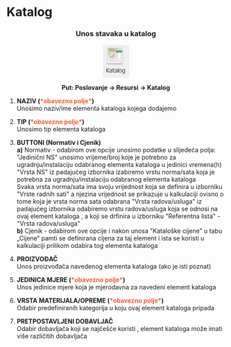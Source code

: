 # Katalog  

### <p align=center>**Unos stavaka u katalog**  

<img src="../images/katalog.jpg"
     alt="Katalog"
     style="display: block;
            margin-left: auto;
            margin-right: auto;" 
/>


**<p align=center>Put: Poslovanje -> Resursi -> Katalog**  

1. **NAZIV (<span style="color: #ff5630">\*obavezno polje\*</span>)**   
Unosimo naziv/ime elementa kataloga kojega dodajemo

2. **TIP (<span style="color: #ff5630">\*obavezno polje\*</span>)**      
Unosimo tip elementa kataloga

3. **BUTTONI (Normativ i Cjenik)**   
**a)** Normativ - odabirom ove opcije unosimo podatke u slijedeća polja:
"Jedinični NS" unosimo vrijeme/broj koje je potrebno za ugradnju/instalaciju odabranog elementa kataloga u jedinici vremena(h) "Vrsta NS" iz padajućeg izbornika izabiremo vrstu norma/sata koja je potrebna za ugradnju/instalaciju odabranog elementa kataloga  
Svaka vrsta norma/sata ima svoju vrijednost koja se definira u izborniku "Vrste radnih sati" a njezina vrijednost se prikazuje u kalkulaciji ovisno o tome koja je vrsta norma sata odabrana "Vrsta radova/usluga" iz padajućeg izbornika odabiremo vrstu radova/usluga koja se odnosi na ovaj element kataloga , a koji se drfinira u izborniku "Referentna lista" - "Vrsta radova/usluga"  
**b)** Cjenik - odabirom ove opcije i nakon unosa "Kataloške cijene" u tabu „Cijene“ pamti se definirana cijena za taj element i ista se koristi u kalkulaciji prilikom odabira tog elementa kataloga

4. **PROIZVOĐAČ**       
Unos proizvođača navedenog elementa kataloga (ako je isti poznat)

5. **JEDINICA MJERE (<span style="color: #ff5630">\*obavezno polje\*</span>)**   
Unos jedinice mjere koja je mjerodavna za navedeni element kataloga

6. **VRSTA MATERIJALA/OPREME (<span style="color: #ff5630">\*obavezno polje\*</span>)**     
Odabir predefiniranih kategorija u koju ovaj element kataloga pripada

7. **PRETPOSTAVLJENI DOBAVLJAČ**    
Odabir dobavljača koji se najčešće koristi , element kataloga može imati više različitih dobavljača

<br></br><br></br>